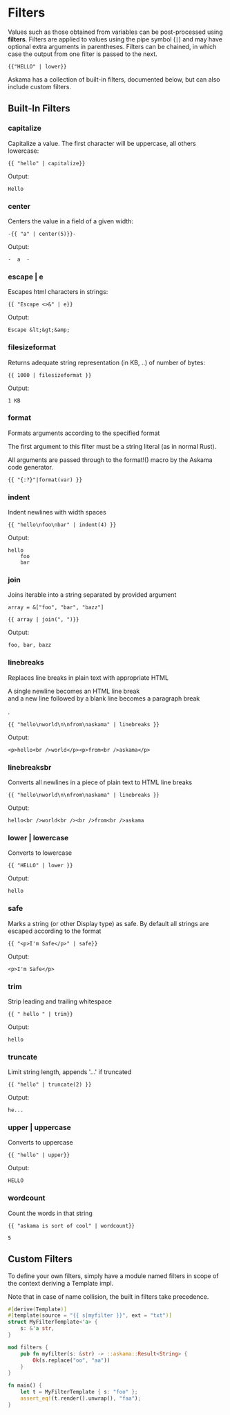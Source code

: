 # Filters

Values such as those obtained from variables can be post-processed
using **filters**.
Filters are applied to values using the pipe symbol (`|`) and may
have optional extra arguments in parentheses.
Filters can be chained, in which case the output from one filter
is passed to the next.

```
{{"HELLO" | lower}}
```

Askama has a collection of built-in filters, documented below, but can also include custom filters.

## Built-In Filters

### capitalize

Capitalize a value. The first character will be uppercase, all others lowercase:

```
{{ "hello" | capitalize}}
```

Output:

```
Hello
```

### center

Centers the value in a field of a given width:

```
-{{ "a" | center(5)}}-
```

Output:
```
-  a  -
```

### escape | e

Escapes html characters in strings:

```
{{ "Escape <>&" | e}}
```

Output:

```
Escape &lt;&gt;&amp;
```

### filesizeformat

Returns adequate string representation (in KB, ..) of number of bytes:

```
{{ 1000 | filesizeformat }}
```

Output:
```
1 KB
```

### format

Formats arguments according to the specified format

The first argument to this filter must be a string literal (as in normal Rust).

All arguments are passed through to the format!() macro by the Askama code generator.

```
{{ "{:?}"|format(var) }}
```

### indent

Indent newlines with width spaces

```
{{ "hello\nfoo\nbar" | indent(4) }}
```

Output:

```
hello
    foo
    bar
```

### join

Joins iterable into a string separated by provided argument

```
array = &["foo", "bar", "bazz"]
```

```
{{ array | join(", ")}}
```

Output:

```
foo, bar, bazz
```

### linebreaks

Replaces line breaks in plain text with appropriate HTML

A single newline becomes an HTML line break <br> and a new line followed by a blank line becomes a paragraph break <p>.

```
{{ "hello\nworld\n\nfrom\naskama" | linebreaks }}
```

Output:

```
<p>hello<br />world</p><p>from<br />askama</p>
```

### linebreaksbr

Converts all newlines in a piece of plain text to HTML line breaks

```
{{ "hello\nworld\n\nfrom\naskama" | linebreaks }}
```

Output:

```
hello<br />world<br /><br />from<br />askama
```

### lower | lowercase

Converts to lowercase

```
{{ "HELLO" | lower }}
```

Output:

```
hello
```

### safe

Marks a string (or other Display type) as safe.  By default all strings are escaped according to the format

```
{{ "<p>I'm Safe</p>" | safe}}
```

Output:

```
<p>I'm Safe</p>
```

### trim

Strip leading and trailing whitespace

```
{{ " hello " | trim}}
```

Output:

```
hello
```

### truncate

Limit string length, appends '...' if truncated


```
{{ "hello" | truncate(2) }}
```

Output:

```
he...
```

### upper | uppercase

Converts to uppercase

```
{{ "hello" | upper}}
```

Output:

```
HELLO
```

### wordcount

Count the words in that string

```
{{ "askama is sort of cool" | wordcount}}
```

```
5
```

## Custom Filters

To define your own filters, simply have a module named filters in scope of the context deriving a Template impl.

Note that in case of name collision, the built in filters take precedence.

```rust
#[derive(Template)]
#[template(source = "{{ s|myfilter }}", ext = "txt")]
struct MyFilterTemplate<'a> {
    s: &'a str,
}

mod filters {
    pub fn myfilter(s: &str) -> ::askama::Result<String> {
        Ok(s.replace("oo", "aa"))
    }
}

fn main() {
    let t = MyFilterTemplate { s: "foo" };
    assert_eq!(t.render().unwrap(), "faa");
}
```